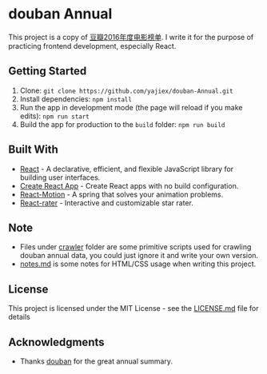 # douban Annual 

This project is a copy of [豆瓣2016年度电影榜单](https://movie.douban.com/annual2016/). I write it for the purpose of practicing frontend development, especially React.

## Getting Started

1. Clone: `git clone https://github.com/yajiex/douban-Annual.git`
2. Install dependencies: `npm install`
3. Run the app in development mode (the page will reload if you make edits): `npm run start`
4. Build the app for production to the `build` folder: `npm run build`

## Built With

* [React](https://github.com/facebook/react) - A declarative, efficient, and flexible JavaScript library for building user interfaces.
* [Create React App](https://github.com/facebookincubator/create-react-app) - Create React apps with no build configuration.
* [React-Motion](https://github.com/chenglou/react-motion) - A spring that solves your animation problems.
* [React-rater](https://github.com/NdYAG/react-rater) - Interactive and customizable star rater.


## Note

* Files under [crawler](crawler) folder are some primitive scripts used for crawling douban annual data, you could just ignore it and write your own version.
* [notes.md](notes.md) is some notes for HTML/CSS usage when writing this project.

## License

This project is licensed under the MIT License - see the [LICENSE.md](LICENSE.md) file for details

## Acknowledgments

* Thanks [douban](https://www.douban.com/) for the great annual summary.
